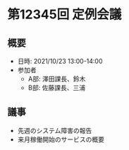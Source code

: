 # 第12345回 定例会議

## 概要
- 日時: 2021/10/23 13:00-14:00
- 参加者
  - A部: 澤田課長、鈴木
  - B部: 佐藤課長、三浦

## 議事
- 先週のシステム障害の報告
- 来月稼働開始のサービスの概要
